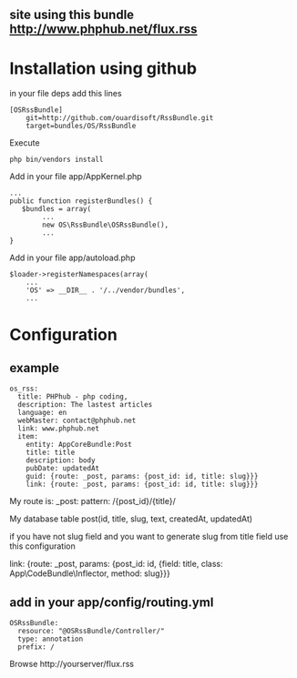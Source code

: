 ## site using this bundle http://www.phphub.net/flux.rss

Installation using github
=========================

in your file deps add this lines

    [OSRssBundle]
        git=http://github.com/ouardisoft/RssBundle.git
        target=bundles/OS/RssBundle

Execute

    php bin/vendors install

Add in your file app/AppKernel.php

    ...
    public function registerBundles() {
       $bundles = array(
            ...
            new OS\RssBundle\OSRssBundle(),
            ...
    }    

Add in your file app/autoload.php

    $loader->registerNamespaces(array(
        ...
        'OS' => __DIR__ . '/../vendor/bundles',
        ...
     

Configuration
=============

example
-------

    os_rss:
      title: PHPhub - php coding,
      description: The lastest articles
      language: en
      webMaster: contact@phphub.net
      link: www.phphub.net
      item:
        entity: AppCoreBundle:Post
        title: title
        description: body
        pubDate: updatedAt
        guid: {route: _post, params: {post_id: id, title: slug}}}
        link: {route: _post, params: {post_id: id, title: slug}}}     

My route is:
_post:
  pattern: /{post_id}/{title}/

My database table
  post(id, title, slug, text, createdAt, updatedAt)

if you have not slug field and you want to generate slug from title field use this configuration

link: {route: _post, params: {post_id: id, {field: title, class: App\CodeBundle\Inflector, method: slug}}}

add in your app/config/routing.yml
----------------------------------

    OSRssBundle:
      resource: "@OSRssBundle/Controller/"
      type: annotation
      prefix: /

Browse
http://yourserver/flux.rss

